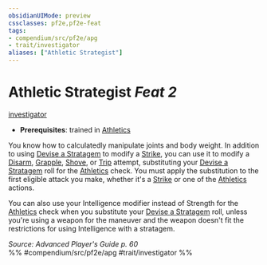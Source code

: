 ```yaml
---
obsidianUIMode: preview
cssclasses: pf2e,pf2e-feat
tags:
- compendium/src/pf2e/apg
- trait/investigator
aliases: ["Athletic Strategist"]
---
```

# Athletic Strategist  *Feat 2*  
[investigator](rules/traits/investigator-apg.md "Investigator Class Trait")  

- **Prerequisites**: trained in [Athletics](compendium/skills.md#Athletics)

You know how to calculatedly manipulate joints and body weight. In addition to using [Devise a Stratagem](rules/actions/devise-a-stratagem-apg.md) to modify a [Strike](rules/actions/strike.md), you can use it to modify a [Disarm](rules/actions/disarm.md), [Grapple](rules/actions/grapple.md), [Shove](rules/actions/shove.md), or [Trip](rules/actions/trip.md) attempt, substituting your [Devise a Stratagem](rules/actions/devise-a-stratagem-apg.md) roll for the [Athletics](compendium/skills.md#Athletics) check. You must apply the substitution to the first eligible attack you make, whether it's a [Strike](rules/actions/strike.md) or one of the [Athletics](compendium/skills.md#Athletics) actions.

You can also use your Intelligence modifier instead of Strength for the [Athletics](compendium/skills.md#Athletics) check when you substitute your [Devise a Stratagem](rules/actions/devise-a-stratagem-apg.md) roll, unless you're using a weapon for the maneuver and the weapon doesn't fit the restrictions for using Intelligence with a stratagem.

*Source: Advanced Player's Guide p. 60*  
%% #compendium/src/pf2e/apg #trait/investigator %%